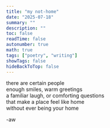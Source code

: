 ```yaml
---
title: "my not-home"
date: "2025-07-18"
summary: ""
description: ""
toc: false
readTime: false
autonumber: true
math: true
tags: ["poetry", "writing"]
showTags: false
hideBackToTop: false
---
```


there are certain people  
enough smiles, warm greetings  
a familiar laugh, or comforting questions  
that make a place feel like home  
without ever being your home  

-aw